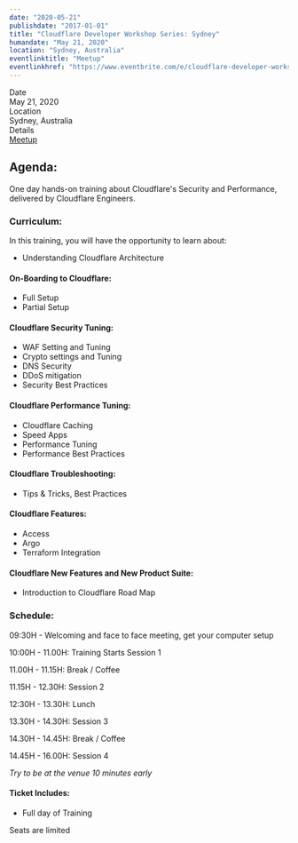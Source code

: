 ```yaml
---
date: "2020-05-21"
publishdate: "2017-01-01"
title: "Cloudflare Developer Workshop Series: Sydney"
humandate: "May 21, 2020"
location: "Sydney, Australia"
eventlinktitle: "Meetup"
eventlinkhref: "https://www.eventbrite.com/e/cloudflare-developer-workshop-series-sydney-21st-may2020-tickets-92854790177"
---
```


<style dangerouslySetInnerHTML={{__html: `.event-property {
    margin: 1em 0;
  }

  .event-property-title {
    font-weight: 600;
    font-size: .8em;
    margin-bottom: -.1em;
  }

  .event-property-value {
    line-height: 1.5;
    font-weight: normal;
  }`}}></style>

<div class="event-property">
  <div class="event-property-title">Date</div>
  <div class="event-property-value">May 21, 2020</div>
</div>

<div class="event-property">
  <div class="event-property-title">Location</div>
  <div class="event-property-value">Sydney, Australia</div>
</div>

<div class="event-property">
  <div class="event-property-title">Details</div>
  <div class="event-property-value"><a class="more" href="https://www.eventbrite.com/e/cloudflare-developer-workshop-series-sydney-21st-may2020-tickets-92854790177">Meetup</a></div>
</div>

## Agenda:

One day hands-on training about Cloudflare's Security and Performance, delivered by Cloudflare Engineers.

### Curriculum:

In this training, you will have the opportunity to learn about:

- Understanding Cloudflare Architecture

#### On-Boarding to Cloudflare:

- Full Setup
- Partial Setup

#### Cloudflare Security Tuning:

- WAF Setting and Tuning
- Crypto settings and Tuning
- DNS Security
- DDoS mitigation
- Security Best Practices

#### Cloudflare Performance Tuning:

- Cloudflare Caching
- Speed Apps
- Performance Tuning
- Performance Best Practices

#### Cloudflare Troubleshooting:

- Tips & Tricks, Best Practices

#### Cloudflare Features:

- Access
- Argo
- Terraform Integration

#### Cloudflare New Features and New Product Suite:

- Introduction to Cloudflare Road Map

### Schedule:

09:30H - Welcoming and face to face meeting, get your computer setup

10:00H - 11.00H: Training Starts Session 1

11.00H - 11.15H: Break / Coffee

11.15H - 12.30H: Session 2

12:30H - 13.30H: Lunch

13.30H - 14.30H: Session 3

14.30H - 14.45H: Break / Coffee

14.45H - 16.00H: Session 4

*Try to be at the venue 10 minutes early*

#### Ticket Includes:

- Full day of Training

Seats are limited
